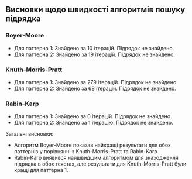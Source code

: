 ## Висновки щодо швидкості алгоритмів пошуку підрядка

### Boyer-Moore
- Для паттерна 1: Знайдено за 10 ітерацій. Підрядок не знайдено.
- Для паттерна 2: Знайдено за 19 ітерацій. Підрядок не знайдено.

### Knuth-Morris-Pratt
- Для паттерна 1: Знайдено за 279 ітерацій. Підрядок не знайдено.
- Для паттерна 2: Знайдено за 68 ітерацій. Підрядок не знайдено.

### Rabin-Karp
- Для паттерна 1: Знайдено за 0 ітерацій. Підрядок не знайдено.
- Для паттерна 2: Знайдено за 1 ітерацію. Підрядок не знайдено.

Загальні висновки:
- Алгоритм Boyer-Moore показав найкращі результати для обох паттернів у порівнянні з Knuth-Morris-Pratt та Rabin-Karp.
- Rabin-Karp виявився найшвидшим алгоритмом для знаходження підрядка в обох текстах, але результати для Knuth-Morris-Pratt були кращі для паттерна 1.
